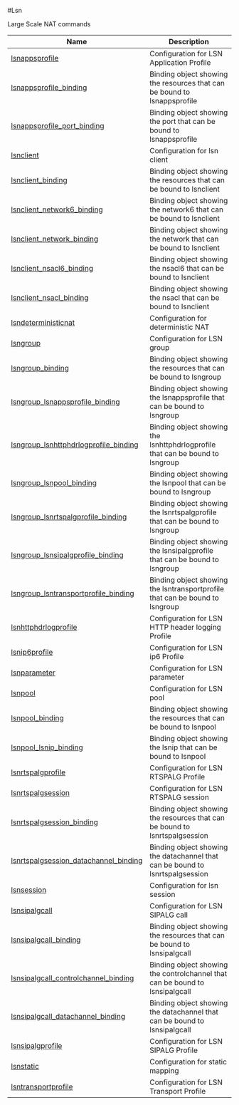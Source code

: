 #Lsn

Large Scale NAT commands


<table><thead><tr><th>Name</th><th>Description</th></tr></thead><tbody><tr><td><a href="../../../configuration/lsn/lsnappsprofile/lsnappsprofile">lsnappsprofile</a></td><td>Configuration for LSN Application Profile</td><tr><tr><td><a href="../../../configuration/lsn/lsnappsprofile_binding/lsnappsprofile_binding">lsnappsprofile_binding</a></td><td>Binding object showing the resources that can be bound to lsnappsprofile</td><tr><tr><td><a href="../../../configuration/lsn/lsnappsprofile_port_binding/lsnappsprofile_port_binding">lsnappsprofile_port_binding</a></td><td>Binding object showing the port that can be bound to lsnappsprofile</td><tr><tr><td><a href="../../../configuration/lsn/lsnclient/lsnclient">lsnclient</a></td><td>Configuration for lsn client</td><tr><tr><td><a href="../../../configuration/lsn/lsnclient_binding/lsnclient_binding">lsnclient_binding</a></td><td>Binding object showing the resources that can be bound to lsnclient</td><tr><tr><td><a href="../../../configuration/lsn/lsnclient_network6_binding/lsnclient_network6_binding">lsnclient_network6_binding</a></td><td>Binding object showing the network6 that can be bound to lsnclient</td><tr><tr><td><a href="../../../configuration/lsn/lsnclient_network_binding/lsnclient_network_binding">lsnclient_network_binding</a></td><td>Binding object showing the network that can be bound to lsnclient</td><tr><tr><td><a href="../../../configuration/lsn/lsnclient_nsacl6_binding/lsnclient_nsacl6_binding">lsnclient_nsacl6_binding</a></td><td>Binding object showing the nsacl6 that can be bound to lsnclient</td><tr><tr><td><a href="../../../configuration/lsn/lsnclient_nsacl_binding/lsnclient_nsacl_binding">lsnclient_nsacl_binding</a></td><td>Binding object showing the nsacl that can be bound to lsnclient</td><tr><tr><td><a href="../../../configuration/lsn/lsndeterministicnat/lsndeterministicnat">lsndeterministicnat</a></td><td>Configuration for deterministic NAT</td><tr><tr><td><a href="../../../configuration/lsn/lsngroup/lsngroup">lsngroup</a></td><td>Configuration for LSN group</td><tr><tr><td><a href="../../../configuration/lsn/lsngroup_binding/lsngroup_binding">lsngroup_binding</a></td><td>Binding object showing the resources that can be bound to lsngroup</td><tr><tr><td><a href="../../../configuration/lsn/lsngroup_lsnappsprofile_binding/lsngroup_lsnappsprofile_binding">lsngroup_lsnappsprofile_binding</a></td><td>Binding object showing the lsnappsprofile that can be bound to lsngroup</td><tr><tr><td><a href="../../../configuration/lsn/lsngroup_lsnhttphdrlogprofile_binding/lsngroup_lsnhttphdrlogprofile_binding">lsngroup_lsnhttphdrlogprofile_binding</a></td><td>Binding object showing the lsnhttphdrlogprofile that can be bound to lsngroup</td><tr><tr><td><a href="../../../configuration/lsn/lsngroup_lsnpool_binding/lsngroup_lsnpool_binding">lsngroup_lsnpool_binding</a></td><td>Binding object showing the lsnpool that can be bound to lsngroup</td><tr><tr><td><a href="../../../configuration/lsn/lsngroup_lsnrtspalgprofile_binding/lsngroup_lsnrtspalgprofile_binding">lsngroup_lsnrtspalgprofile_binding</a></td><td>Binding object showing the lsnrtspalgprofile that can be bound to lsngroup</td><tr><tr><td><a href="../../../configuration/lsn/lsngroup_lsnsipalgprofile_binding/lsngroup_lsnsipalgprofile_binding">lsngroup_lsnsipalgprofile_binding</a></td><td>Binding object showing the lsnsipalgprofile that can be bound to lsngroup</td><tr><tr><td><a href="../../../configuration/lsn/lsngroup_lsntransportprofile_binding/lsngroup_lsntransportprofile_binding">lsngroup_lsntransportprofile_binding</a></td><td>Binding object showing the lsntransportprofile that can be bound to lsngroup</td><tr><tr><td><a href="../../../configuration/lsn/lsnhttphdrlogprofile/lsnhttphdrlogprofile">lsnhttphdrlogprofile</a></td><td>Configuration for LSN HTTP header logging Profile</td><tr><tr><td><a href="../../../configuration/lsn/lsnip6profile/lsnip6profile">lsnip6profile</a></td><td>Configuration for LSN ip6 Profile</td><tr><tr><td><a href="../../../configuration/lsn/lsnparameter/lsnparameter">lsnparameter</a></td><td>Configuration for LSN parameter</td><tr><tr><td><a href="../../../configuration/lsn/lsnpool/lsnpool">lsnpool</a></td><td>Configuration for LSN pool</td><tr><tr><td><a href="../../../configuration/lsn/lsnpool_binding/lsnpool_binding">lsnpool_binding</a></td><td>Binding object showing the resources that can be bound to lsnpool</td><tr><tr><td><a href="../../../configuration/lsn/lsnpool_lsnip_binding/lsnpool_lsnip_binding">lsnpool_lsnip_binding</a></td><td>Binding object showing the lsnip that can be bound to lsnpool</td><tr><tr><td><a href="../../../configuration/lsn/lsnrtspalgprofile/lsnrtspalgprofile">lsnrtspalgprofile</a></td><td>Configuration for LSN RTSPALG Profile</td><tr><tr><td><a href="../../../configuration/lsn/lsnrtspalgsession/lsnrtspalgsession">lsnrtspalgsession</a></td><td>Configuration for LSN RTSPALG session</td><tr><tr><td><a href="../../../configuration/lsn/lsnrtspalgsession_binding/lsnrtspalgsession_binding">lsnrtspalgsession_binding</a></td><td>Binding object showing the resources that can be bound to lsnrtspalgsession</td><tr><tr><td><a href="../../../configuration/lsn/lsnrtspalgsession_datachannel_binding/lsnrtspalgsession_datachannel_binding">lsnrtspalgsession_datachannel_binding</a></td><td>Binding object showing the datachannel that can be bound to lsnrtspalgsession</td><tr><tr><td><a href="../../../configuration/lsn/lsnsession/lsnsession">lsnsession</a></td><td>Configuration for lsn session</td><tr><tr><td><a href="../../../configuration/lsn/lsnsipalgcall/lsnsipalgcall">lsnsipalgcall</a></td><td>Configuration for LSN SIPALG call</td><tr><tr><td><a href="../../../configuration/lsn/lsnsipalgcall_binding/lsnsipalgcall_binding">lsnsipalgcall_binding</a></td><td>Binding object showing the resources that can be bound to lsnsipalgcall</td><tr><tr><td><a href="../../../configuration/lsn/lsnsipalgcall_controlchannel_binding/lsnsipalgcall_controlchannel_binding">lsnsipalgcall_controlchannel_binding</a></td><td>Binding object showing the controlchannel that can be bound to lsnsipalgcall</td><tr><tr><td><a href="../../../configuration/lsn/lsnsipalgcall_datachannel_binding/lsnsipalgcall_datachannel_binding">lsnsipalgcall_datachannel_binding</a></td><td>Binding object showing the datachannel that can be bound to lsnsipalgcall</td><tr><tr><td><a href="../../../configuration/lsn/lsnsipalgprofile/lsnsipalgprofile">lsnsipalgprofile</a></td><td>Configuration for LSN SIPALG Profile</td><tr><tr><td><a href="../../../configuration/lsn/lsnstatic/lsnstatic">lsnstatic</a></td><td>Configuration for static mapping</td><tr><tr><td><a href="../../../configuration/lsn/lsntransportprofile/lsntransportprofile">lsntransportprofile</a></td><td>Configuration for LSN Transport Profile</td><tr></tbody></table>
